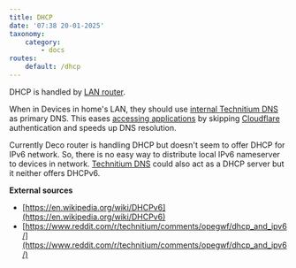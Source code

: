 ```yaml
---
title: DHCP
date: '07:38 20-01-2025'
taxonomy:
    category:
        - docs
routes:
    default: /dhcp
---
```


DHCP is handled by [LAN router](/lan).

When in Devices in home's LAN, they should use [internal Technitium DNS](/technitium-dns) as primary DNS. This eases [accessing applications](/access-to-applications) by skipping [Cloudflare](/cloudflare) authentication and speeds up DNS resolution.

Currently Deco router is handling DHCP but doesn't seem to offer DHCP for IPv6 network. So, there is no easy way to distribute local IPv6 nameserver to devices in network. [Technitium DNS](/technitium-dns) could also act as a DHCP server but it neither offers DHCPv6.

**External sources**
* [https://en.wikipedia.org/wiki/DHCPv6](https://en.wikipedia.org/wiki/DHCPv6)
* [https://www.reddit.com/r/technitium/comments/opegwf/dhcp_and_ipv6/](https://www.reddit.com/r/technitium/comments/opegwf/dhcp_and_ipv6/)